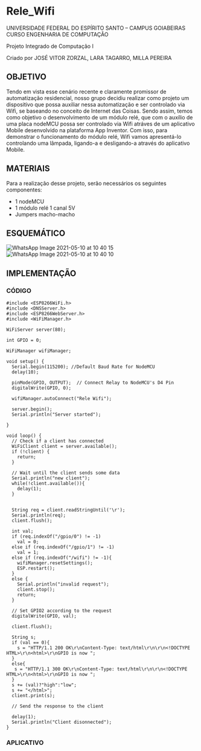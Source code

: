 # Rele_Wifi

UNIVERSIDADE FEDERAL DO ESPÍRITO SANTO – CAMPUS GOIABEIRAS
CURSO ENGENHARIA DE COMPUTAÇÃO

Projeto Integrado de Computação  I

Criado por JOSÉ VITOR ZORZAL, LARA TAGARRO, MILLA PEREIRA


## OBJETIVO

Tendo em vista esse cenário recente e claramente promissor de automatização residencial, nosso grupo decidiu realizar como projeto um dispositivo que possa auxiliar nessa automatização e ser controlado via Wifi, se baseando no conceito de Internet das Coisas. Sendo assim, temos como objetivo o desenvolvimento de um módulo relé, que com o auxílio de uma placa nodeMCU possa ser controlado via Wifi atráves de um aplicativo Mobile desenvolvido na plataforma App Inventor. Com isso, para demonstrar o funcionamento do módulo relé, Wifi vamos apresentá-lo controlando uma lâmpada, ligando-a e desligando-a através do aplicativo Mobile.


## MATERIAIS

Para a realização desse projeto, serão necessários os seguintes componentes:
* 1 nodeMCU
* 1 módulo relé 1 canal 5V
* Jumpers macho-macho

## ESQUEMÁTICO

![WhatsApp Image 2021-05-10 at 10 40 15](https://user-images.githubusercontent.com/74369384/117688086-d7dd2980-b18e-11eb-8501-8ae6145b9e46.jpeg)
![WhatsApp Image 2021-05-10 at 10 40 10](https://user-images.githubusercontent.com/74369384/117688221-f4796180-b18e-11eb-9bee-18cf42813d3b.jpeg)

## IMPLEMENTAÇÃO
### CÓDIGO

```
#include <ESP8266WiFi.h>
#include <DNSServer.h> 
#include <ESP8266WebServer.h> 
#include <WiFiManager.h> 

WiFiServer server(80);

int GPIO = 0;

WiFiManager wifiManager; 
 
void setup() {
  Serial.begin(115200); //Default Baud Rate for NodeMCU
  delay(10);
 
  pinMode(GPIO, OUTPUT);  // Connect Relay to NodeMCU's D4 Pin
  digitalWrite(GPIO, 0);

  wifiManager.autoConnect("Rele Wifi");

  server.begin();
  Serial.println("Server started");
 
}
 
void loop() {
  // Check if a client has connected
  WiFiClient client = server.available();
  if (!client) {
    return;
  }
  
  // Wait until the client sends some data
  Serial.println("new client");
  while(!client.available()){
    delay(1);
  }
  

  String req = client.readStringUntil('\r');
  Serial.println(req);
  client.flush();
  
  int val;
  if (req.indexOf("/gpio/0") != -1)
    val = 0;
  else if (req.indexOf("/gpio/1") != -1)
    val = 1;
  else if (req.indexOf("/wifi") != -1){
    wifiManager.resetSettings();
    ESP.restart();
  }
  else {
    Serial.println("invalid request");
    client.stop();
    return;
  }
 
  // Set GPIO2 according to the request
  digitalWrite(GPIO, val);
  
  client.flush();
 
  String s;
  if (val == 0){
    s = "HTTP/1.1 200 OK\r\nContent-Type: text/html\r\n\r\n<!DOCTYPE HTML>\r\n<html>\r\nGPIO is now ";
  }
  else{
   s = "HTTP/1.1 300 OK\r\nContent-Type: text/html\r\n\r\n<!DOCTYPE HTML>\r\n<html>\r\nGPIO is now ";
  }
  s += (val)?"high":"low";
  s += "</html>";
  client.print(s);

  // Send the response to the client
  
  delay(1);
  Serial.println("Client disonnected");
}
```

### APLICATIVO


